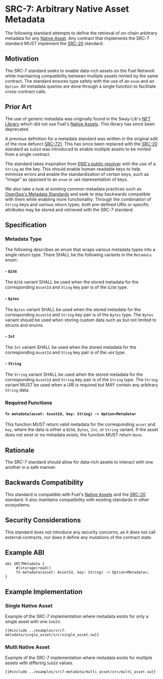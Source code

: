 # SRC-7: Arbitrary Native Asset Metadata

The following standard attempts to define the retrieval of on-chain arbitrary metadata for any [Native Asset](https://docs.fuel.network/docs/sway/blockchain-development/native_assets). Any contract that implements the SRC-7 standard MUST implement the [SRC-20](./src-20.md) standard.

## Motivation

The SRC-7 standard seeks to enable data-rich assets on the Fuel Network while maintaining compatibility between multiple assets minted by the same contract. The standard ensures type safety with the use of an `enum` and an `Option`. All metadata queries are done through a single function to facilitate cross-contract calls.

## Prior Art

The use of generic metadata was originally found in the Sway-Lib's [NFT Library](https://github.com/FuelLabs/sway-libs/tree/v0.12.0/libs/nft) which did not use Fuel's [Native Assets](https://docs.fuel.network/docs/sway/blockchain-development/native_assets). This library has since been deprecated.

A previous definition for a metadata standard was written in the original edit of the now defunct [SRC-721](https://github.com/FuelLabs/sway-standards/issues/2). This has since been replaced with the [SRC-20](./src-20.md) standard as `SubId` was introduced to enable multiple assets to be minted from a single contract.

The standard takes inspiration from [ENS's public resolver](https://docs.ens.domains/contract-api-reference/publicresolver) with the use of a `String` as the key. This should enable human-readable keys to help minimize errors and enable the standardization of certain keys, such as "image" as opposed to an `enum` or `u64` representation of keys.

We also take a look at existing common metadata practices such as [OpenSea's Metadata Standards](https://docs.opensea.io/docs/metadata-standards) and seek to stay backwards compatible with them while enabling more functionality. Through the combination of `String` keys and various return types, both pre-defined URIs or specific attributes may be stored and retrieved with the SRC-7 standard.

## Specification

### Metadata Type

The following describes an enum that wraps various metadata types into a single return type. There SHALL be the following variants in the `Metadata` enum:

#### - `B256`

The `B256` variant SHALL be used when the stored metadata for the corresponding `AssetId` and `Sting` key pair is of the `b256` type.

#### - `Bytes`

The `Bytes` variant SHALL be used when the stored metadata for the corresponding `AssetId` and `String` key pair is of the `Bytes` type. The `Bytes` variant should be used when storing custom data such as but not limited to structs and enums.

#### - `Int`

The `Int` variant SHALL be used when the stored metadata for the corresponding `AssetId` and `Sting` key pair is of the `u64` type.

#### - `String`

The `String` variant SHALL be used when the stored metadata for the corresponding `AssetId` and `String` key pair is of the `String` type. The `String` variant MUST be used when a URI is required but MAY contain any arbitrary `String` data.

### Required Functions

#### `fn metadata(asset: AssetId, key: String) -> Option<Metadata>`

This function MUST return valid metadata for the corresponding `asset` and `key`, where the data is either a `B256`, `Bytes`, `Int`, or `String` variant. If the asset does not exist or no metadata exists, the function MUST return `None`.

## Rationale

The SRC-7 standard should allow for data-rich assets to interact with one another in a safe manner.

## Backwards Compatibility

This standard is compatible with Fuel's [Native Assets](https://docs.fuel.network/docs/sway/blockchain-development/native_assets) and the [SRC-20](./src-20.md) standard. It also maintains compatibility with existing standards in other ecosystems.

## Security Considerations

This standard does not introduce any security concerns, as it does not call external contracts, nor does it define any mutations of the contract state.

## Example ABI

```sway
abi SRC7Metadata {
     #[storage(read)]
     fn metadata(asset: AssetId, key: String) -> Option<Metadata>;
}
```

## Example Implementation

### Single Native Asset

Example of the SRC-7 implementation where metadata exists for only a single asset with one `SubId`.

```sway
{{#include ../examples/src7-metadata/single_asset/src/single_asset.sw}}
```

### Mutli Native Asset

Example of the SRC-7 implementation where metadata exists for multiple assets with differing `SubId` values.

```sway
{{#include ../examples/src7-metadata/multi_asset/src/multi_asset.sw}}
```
